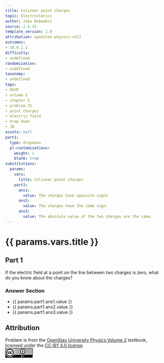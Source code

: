 ```yaml
---
title: Colinear point charges
topic: Electrostatics
author: Jake Bobowksi
source: 2.5.25
template_version: 1.0
attribution: openstax-physics-vol2
outcomes:
- 18.6.1.1
difficulty:
- undefined
randomization:
- undefined
taxonomy:
- undefined
tags:
- OSUP
- volume 2
- chapter 5
- problem 25
- point charges
- electric field
- drop down
- JB
assets: null
part1:
  type: dropdown
  pl-customizations:
    weight: 1
    blank: true
substitutions:
  params:
    vars:
      title: Colinear point charges
    part1:
      ans1:
        value: The charges have opposite signs
      ans2:
        value: The charges have the same sign.
      ans3:
        value: The absolute value of the two charges are the same.
---
```

# {{ params.vars.title }}

## Part 1

If the electric field at a point on the line between two charges is zero, what do you know about the charges?

### Answer Section

- {{ params.part1.ans1.value }}
- {{ params.part1.ans2.value }}
- {{ params.part1.ans3.value }}

## Attribution

Problem is from the [OpenStax University Physics Volume 2](https://openstax.org/details/books/university-physics-volume-2) textbook, licensed under the [CC-BY 4.0 license](https://creativecommons.org/licenses/by/4.0/).<br>![Image representing the Creative Commons 4.0 BY license.](https://raw.githubusercontent.com/firasm/bits/master/by.png)